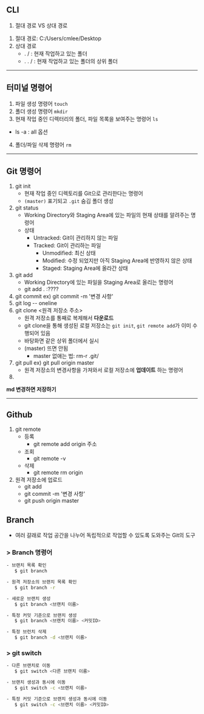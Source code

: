 ## **CLI**
1. 절대 경로 VS 상대 경로
1) 절대 경로: C:/Users/cmlee/Desktop
2) 상대 경로
   - . / : 현재 작업하고 있는 폴더
   - . . / : 현재 작업하고 있는 폴더의 상위 폴더

---
## **터미널 명령어**
1. 파일 생성 명령어 `touch`
2. 폴더 생성 명령어 `mkdir`
3. 현재 작업 중인 디렉터리의 폴더, 파일 목록을 보여주는 명령어 `ls`
- ls -a : all 옵션
4. 폴더/파일 삭제 명령어 `rm`

----
## **Git 명령어**
1. git init
   - 현재 작업 중인 디렉토리를 Git으로 관리한다는 명령어
   - `(master)` 표기되고 `.git` 숨김 폴더 생성
2. git status
   - Working Directory와 Staging Area에 있는 파일의 현재 상태를 알려주는 명령어
   - 상태
     - Untracked: Git이 관리하지 않는 파일
     - Tracked: Git이 관리하는 파일
       - Unmodified: 최신 상태
       - Modified: 수정 되었지만 아직 Staging Area에 반영하지 않은 상태
       - Staged: Staging Area에 올라간 상태
3. git add
   - Working Directory에 있는 파일을 Staging Area로 올리는 명령어
   - git add . :????
4. git commit
   ex) git commit -m '변경 사항'
5. git log -- oneline
6. git clone <원격 저장소 주소>
   - 원격 저장소를 통째로 복제해서 **다운로드**
   - git clone을 통해 생성된 로컬 저장소는 `git init`, `git remote add`가 이미 수행되어 있음
   - 바탕화면 같은 상위 폴더에서 실시
   - (master) 뜨면 안됨
      - master 없애는 법: rm-r .git/
7. git pull 
   ex) git pull origin master
   - 원격 저장소의 변경사항을 가져와서 로컬 저장소에 **업데이트** 하는 명령어
8. 

**md 변경하면 저장하기**

---
## **Github**
1. git remote 
   - 등록
     - git remote add origin 주소
   - 조회
     - git remote -v
   - 삭제
     - git remote rm origin
2. 원격 저장소에 업로드
   - git add
   - git commit -m '변경 사항'
   - git push origin master

## **Branch**
- 여러 갈래로 작업 공간을 나누어 독립적으로 작업할 수 있도록 도와주는 Git의 도구

### > Branch 명령어
```bash
- 브랜치 목록 확인
   $ git branch

- 원격 저장소의 브랜치 목록 확인
   $ git branch -r

- 새로운 브랜치 생성
   $ git branch <브랜치 이름>

- 특정 커밋 기준으로 브랜치 생성
   $ git branch <브랜치 이름> <커밋ID>

- 특정 브런치 삭제
   $ git branch -d <브랜치 이름>
```
### > git switch
``` bash
- 다른 브랜치로 이동
   $ git switch <다른 브랜치 이름>

- 브랜치 생성과 동시에 이동
   $ git switch -c <브랜치 이름>

- 특정 커밋 기준으로 브랜치 생성과 동시에 이동
   $ git switch -c <브랜치 이름> <커밋ID>
   
